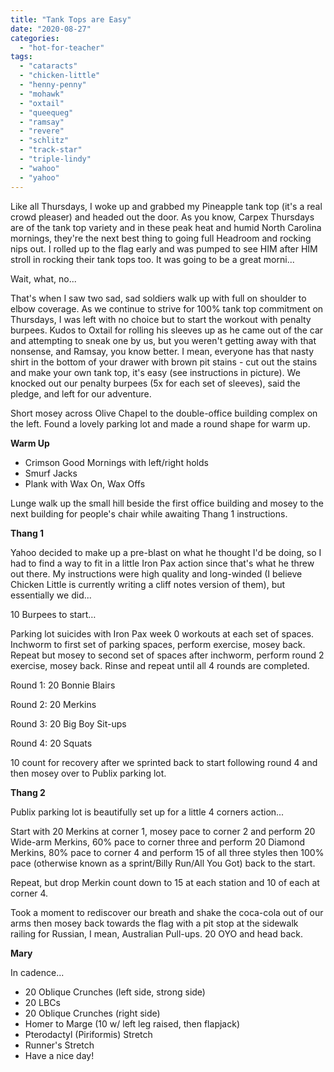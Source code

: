 ```yaml
---
title: "Tank Tops are Easy"
date: "2020-08-27"
categories: 
  - "hot-for-teacher"
tags: 
  - "cataracts"
  - "chicken-little"
  - "henny-penny"
  - "mohawk"
  - "oxtail"
  - "queequeg"
  - "ramsay"
  - "revere"
  - "schlitz"
  - "track-star"
  - "triple-lindy"
  - "wahoo"
  - "yahoo"
---
```


Like all Thursdays, I woke up and grabbed my Pineapple tank top (it's a real crowd pleaser) and headed out the door. As you know, Carpex Thursdays are of the tank top variety and in these peak heat and humid North Carolina mornings, they're the next best thing to going full Headroom and rocking nips out. I rolled up to the flag early and was pumped to see HIM after HIM stroll in rocking their tank tops too. It was going to be a great morni...

Wait, what, no...

That's when I saw two sad, sad soldiers walk up with full on shoulder to elbow coverage. As we continue to strive for 100% tank top commitment on Thursdays, I was left with no choice but to start the workout with penalty burpees. Kudos to Oxtail for rolling his sleeves up as he came out of the car and attempting to sneak one by us, but you weren't getting away with that nonsense, and Ramsay, you know better. I mean, everyone has that nasty shirt in the bottom of your drawer with brown pit stains - cut out the stains and make your own tank top, it's easy (see instructions in picture). We knocked out our penalty burpees (5x for each set of sleeves), said the pledge, and left for our adventure.

Short mosey across Olive Chapel to the double-office building complex on the left. Found a lovely parking lot and made a round shape for warm up.

**Warm Up**

- Crimson Good Mornings with left/right holds
- Smurf Jacks
- Plank with Wax On, Wax Offs

Lunge walk up the small hill beside the first office building and mosey to the next building for people's chair while awaiting Thang 1 instructions.

**Thang 1**

Yahoo decided to make up a pre-blast on what he thought I'd be doing, so I had to find a way to fit in a little Iron Pax action since that's what he threw out there. My instructions were high quality and long-winded (I believe Chicken Little is currently writing a cliff notes version of them), but essentially we did...

10 Burpees to start…

Parking lot suicides with Iron Pax week 0 workouts at each set of spaces. Inchworm to first set of parking spaces, perform exercise, mosey back. Repeat but mosey to second set of spaces after inchworm, perform round 2 exercise, mosey back. Rinse and repeat until all 4 rounds are completed.

Round 1: 20 Bonnie Blairs

Round 2: 20 Merkins

Round 3: 20 Big Boy Sit-ups

Round 4: 20 Squats

10 count for recovery after we sprinted back to start following round 4 and then mosey over to Publix parking lot.

**Thang 2**

Publix parking lot is beautifully set up for a little 4 corners action...

Start with 20 Merkins at corner 1, mosey pace to corner 2 and perform 20 Wide-arm Merkins, 60% pace to corner three and perform 20 Diamond Merkins, 80% pace to corner 4 and perform 15 of all three styles then 100% pace (otherwise known as a sprint/Billy Run/All You Got) back to the start.

Repeat, but drop Merkin count down to 15 at each station and 10 of each at corner 4.

Took a moment to rediscover our breath and shake the coca-cola out of our arms then mosey back towards the flag with a pit stop at the sidewalk railing for Russian, I mean, Australian Pull-ups. 20 OYO and head back.

**Mary**

In cadence...

- 20 Oblique Crunches (left side, strong side)
- 20 LBCs
- 20 Oblique Crunches (right side)
- Homer to Marge (10 w/ left leg raised, then flapjack)
- Pterodactyl (Piriformis) Stretch
- Runner's Stretch
- Have a nice day!
